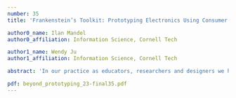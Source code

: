```yaml
---
number: 35
title: 'Frankenstein’s Toolkit: Prototyping Electronics Using Consumer Products'

author0_name: Ilan Mandel
author0_affiliation: Information Science, Cornell Tech

author1_name: Wendy Ju
author1_affiliation: Information Science, Cornell Tech

abstract: 'In our practice as educators, researchers and designers we have found that centering reverse engineering and reuse has pedagogical, environmental, and economic benefits. Design decisions in the development of new hardware tool-kits should consider how we can use e-waste at hand as integral components of electronics prototyping. Dissection, extraction and modification can give insights into how things are made at scale. Simultaneously, it can enable prototypes that have greater fidelity or functionality than would otherwise be cost-effective to produce.'

pdf: beyond_prototyping_23-final35.pdf
---
```

